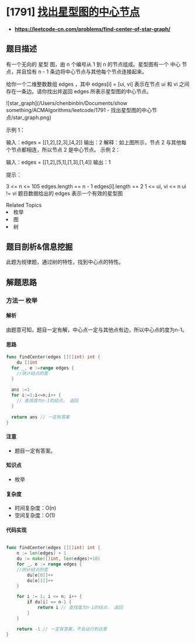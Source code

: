
# [1791] [找出星型图的中心节点](https://leetcode-cn.com/problems/find-center-of-star-graph/)
* #### https://leetcode-cn.com/problems/find-center-of-star-graph/

## 题目描述

有一个无向的 星型 图，由 n 个编号从 1 到 n 的节点组成。星型图有一个 中心 节点，并且恰有 n - 1 条边将中心节点与其他每个节点连接起来。

给你一个二维整数数组 edges ，其中 edges[i] = [ui, vi] 表示在节点 ui 和 vi 之间存在一条边。请你找出并返回 edges 所表示星型图的中心节点。

 ![star_graph](/Users/chenbinbin/Documents/show something/ACMAlgorithms/leetcode/1791 -  找出星型图的中心节点/star_graph.png)

示例 1：


输入：edges = [[1,2],[2,3],[4,2]]
输出：2
解释：如上图所示，节点 2 与其他每个节点都相连，所以节点 2 是中心节点。
示例 2：

输入：edges = [[1,2],[5,1],[1,3],[1,4]]
输出：1


提示：

3 <= n <= 105
edges.length == n - 1
edges[i].length == 2
1 <= ui, vi <= n
ui != vi
题目数据给出的 edges 表示一个有效的星型图

<div><div>Related Topics</div><div><li>枚举</li><li>图</li><li>树</li></div>






## 题目剖析&信息挖掘

此题为规律题，通过树的特性，找到中心点的特性。

## 解题思路

### 方法一 枚举

#### 解析

由题意可知，题目一定有解，中心点一定与其他点有边，所以中心点的度为n-1。

#### 思路

~~~go
func findCenter(edges [][]int) int {
	du []int
  for _, e :=range edges {
    //统计结点的度
  }
  
  ans :=1
  for i:=1;i<=n;i++ {
    // 查找度为n-1的结点， 返回
  }
  
  return ans // 一定有答案
}
~~~



#### 注意

* 题目一定有答案。

#### 知识点

* 枚举

#### 复杂度

* 时间复杂度：O(n)
* 空间复杂度：O(1)

#### 代码实现

```go

func findCenter(edges [][]int) int {
	n := len(edges) + 1
	du := make([]int, len(edges)+10)
	for _, e := range edges {
    //统计结点的度
		du[e[0]]++
		du[e[1]]++
	}

	for i := 1; i <= n; i++ {
		if du[i] == n-1 {
			return i // 查找度为n-1的结点， 返回
		}
	}

	return -1 // 一定有答案，不会运行到这里
}
```